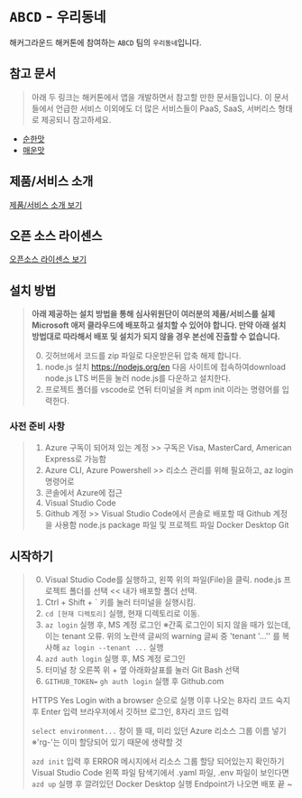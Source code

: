 # `ABCD` - `우리동네`

해커그라운드 해커톤에 참여하는 `ABCD` 팀의 `우리동네`입니다.

## 참고 문서

> 아래 두 링크는 해커톤에서 앱을 개발하면서 참고할 만한 문서들입니다. 이 문서들에서 언급한 서비스 이외에도 더 많은 서비스들이 PaaS, SaaS, 서버리스 형태로 제공되니 참고하세요.

- [순한맛](./REFERENCES_BASIC.md)
- [매운맛](./REFERENCES_ADVANCED.md)

## 제품/서비스 소개

<!-- 아래 링크는 지우지 마세요 -->
[제품/서비스 소개 보기](TOPIC.md)
<!-- 위 링크는 지우지 마세요 -->

## 오픈 소스 라이센스

<!-- 아래 링크는 지우지 마세요 -->
[오픈소스 라이센스 보기](./LICENSE)
<!-- 위 링크는 지우지 마세요 -->

## 설치 방법

> **아래 제공하는 설치 방법을 통해 심사위원단이 여러분의 제품/서비스를 실제 Microsoft 애저 클라우드에 배포하고 설치할 수 있어야 합니다. 만약 아래 설치 방법대로 따라해서 배포 및 설치가 되지 않을 경우 본선에 진출할 수 없습니다.**
>
> 0. 깃허브에서 코드를 zip 파일로 다운받은뒤 압축 해제 합니다.
> 1. node.js 설치 https://nodejs.org/en 다음 사이트에 접속하여download node.js LTS 버튼을 눌러 node.js를 다운하고 설치한다.
> 2. 프로젝트 폴더를 vscode로 연뒤 터미널을 켜 npm init 이라는 명령어를 입력한다.


### 사전 준비 사항

> 1. Azure 구독이 되어져 있는 계정 >> 구독은 Visa, MasterCard, American Express로 가능함
> 2. Azure CLI, Azure Powershell >> 리소스 관리를 위해 필요하고, az login 명령어로
> 3. 콘솔에서 Azure에 접근
> 4. Visual Studio Code
> 5. Github 계정 >> Visual Studio Code에서 콘솔로 배포할 때 Github 계정을 사용함
> node.js package 파일 및 프로젝트 파일
> Docker Desktop
> Git


## 시작하기

> 0. Visual Studio Code를 실행하고, 왼쪽 위의 파일(File)을 클릭.
node.js 프로젝트 폴더를 선택 << 내가 배포할 폴더 선택.
> 1. Ctrl + Shift + ` 키를 눌러 터미널을 실행시킴.
> 2. ```cd [현재 디렉토리]``` 실행, 현재 디렉토리로 이동.
> 3. ```az login``` 실행 후, MS 계정 로그인
>    ※간혹 로그인이 되지 않을 때가 있는데, 이는 tenant 오류. 위의 노란색 글씨의 warning 글씨 중 'tenant '...'' 를 복사해 ```az login --tenant ...``` 실행
> 4. ```azd auth login``` 실행 후, MS 계정 로그인
> 5. 터미널 창 오른쪽 위 + 옆 아래화살표를 눌러 Git Bash 선택
> 6. ```GITHUB_TOKEN=```
     ```gh auth login``` 실행 후
Github.com
>
> HTTPS
> Yes
> Login with a browser
> 순으로 실행
> 이후 나오는 8자리 코드 숙지 후 Enter 입력
> 브라우저에서 깃허브 로그인, 8자리 코드 입력
> 
> ```select environment...``` 창이 뜰 때, 미리 있던 Azure 리소스 그룹 이름 넣기
> ※'rg-'는 이미 할당되어 있기 때문에 생략할 것
>
> ```azd init``` 입력 후 ERROR 메시지에서 리소스 그룹 할당 되어있는지 확인하기
> Visual Studio Code 왼쪽 파일 탐색기에서 .yaml 파일, .env 파일이 보인다면
> ```azd up``` 실행 후 깔려있던 Docker Desktop 실행
> Endpoint가 나오면 배포 끝 ~
